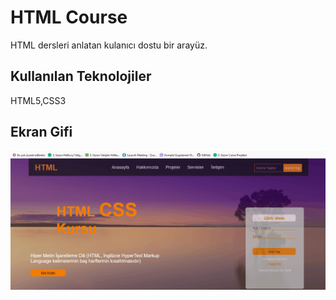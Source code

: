<h1>HTML Course</h1>

HTML dersleri anlatan kulanıcı dostu bir arayüz.

<h2>Kullanılan Teknolojiler</h2>

HTML5,CSS3

<h2>Ekran Gifi</h2>

![](animation.gif)

